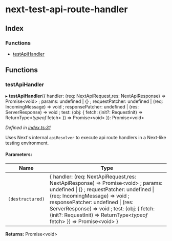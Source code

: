 # next-test-api-route-handler

## Index

### Functions

* [testApiHandler](README.md#testapihandler)

## Functions

### testApiHandler

▸ **testApiHandler**({ handler: (req: NextApiRequest,res: NextApiResponse) => Promise\<void> ; params: undefined \| {} ; requestPatcher: undefined \| (req: IncomingMessage) => void ; responsePatcher: undefined \| (res: ServerResponse) => void ; test: (obj: { fetch: (init?: RequestInit) => ReturnType\<*typeof* fetch>  }) => Promise\<void>  }): Promise\<void>

*Defined in [index.ts:31](https://github.com/Xunnamius/next-test-api-route-handler/blob/cfd1c8c/src/index.ts#L31)*

Uses Next's internal `apiResolver` to execute api route handlers in a
Next-like testing environment.

#### Parameters:

Name | Type |
------ | ------ |
`(destructured)` | { handler: (req: NextApiRequest,res: NextApiResponse) => Promise\<void> ; params: undefined \| {} ; requestPatcher: undefined \| (req: IncomingMessage) => void ; responsePatcher: undefined \| (res: ServerResponse) => void ; test: (obj: { fetch: (init?: RequestInit) => ReturnType\<*typeof* fetch>  }) => Promise\<void>  } |

**Returns:** Promise\<void>

